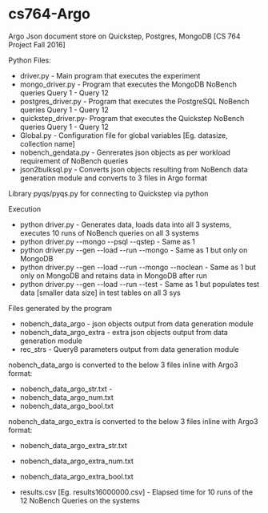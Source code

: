 # cs764-Argo
Argo Json document store on Quickstep, Postgres, MongoDB [CS 764 Project Fall 2016]

Python Files:

- driver.py - Main program that executes the experiment
- mongo_driver.py - Program that executes the MongoDB NoBench queries Query 1 - Query 12
- postgres_driver.py - Program that executes the PostgreSQL NoBench queries Query 1 - Query 12
- quickstep_driver.py- Program that executes the Quickstep NoBench queries Query 1 - Query 12
- Global.py - Configuration file for global variables [Eg. datasize, collection name]
- nobench_gendata.py - Genrerates json objects as per workload requirement of NoBench queries
- json2bulksql.py - Converts json objects resulting from NoBench data generation module and converts to 3 files in Argo format

Library
pyqs/pyqs.py for connecting to Quickstep via python

Execution
- python driver.py - Generates data, loads data into all 3 systems, executes 10 runs of NoBench queries on all 3 systems
- python driver.py --mongo --psql --qstep     - Same as 1
- python driver.py --gen --load --run --mongo - Same as 1 but only on MongoDB
- python driver.py --gen --load --run --mongo --noclean - Same as 1 but only on MongoDB and retains data in MongoDB after run
- python driver.py --gen --load --run --test - Same as 1 but populates test data [smaller data size] in test tables on all 3 sys

Files generated by the program
- nobench_data_argo - json objects output from data generation module
- nobench_data_argo_extra - extra json objects output from data generation module
- rec_strs - Query8 parameters output from data generation module

nobench_data_argo is converted to the below 3 files inline with Argo3 format:
- nobench_data_argo_str.txt - 
- nobench_data_argo_num.txt
- nobench_data_argo_bool.txt

nobench_data_argo_extra is converted to the below 3 files inline with Argo3 format:
- nobench_data_argo_extra_str.txt
- nobench_data_argo_extra_num.txt
- nobench_data_argo_extra_bool.txt

- results<datasize>.csv [Eg. results16000000.csv] - Elapsed time for 10 runs of the 12 NoBench Queries on the systems






